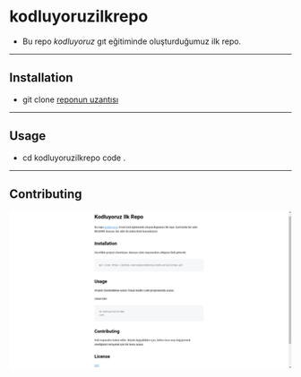 # kodluyoruzilkrepo
* Bu repo *kodluyoruz* gıt eğitiminde oluşturduğumuz ilk repo.
***
## Installation
   * git clone [reponun uzantısı](https://github.com/karcankublay/kodluyoruzilkrepo.git)
***
## Usage 
 
 * cd kodluyoruzilkrepo
   code .
***
## Contributing

![proje resmi](https://raw.githubusercontent.com/Kodluyoruz/taskforce/main/git/odev1/figures/markdown.png)
